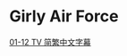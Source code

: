 # Girly Air Force

[01-12 TV 简繁中文字幕](https://github.com/Nekomoekissaten-SUB/Nekomoekissaten-Storage/releases/download/subtitle_pkg/Girly-Air-Force_Web_zho.7z)

